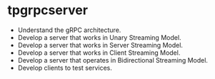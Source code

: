 # tpgrpcserver
- Understand the gRPC architecture.
- Develop a server that works in Unary Streaming Model.
- Develop a server that works in Server Streaming Model.
- Develop a server that works in Client Streaming Model.
- Develop a server that operates in Bidirectional Streaming Model.
- Develop clients to test services.
